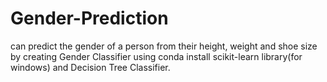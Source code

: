 # Gender-Prediction
can predict the gender of a person from their height, weight and shoe size by creating Gender Classifier using conda install scikit-learn library(for windows) and Decision Tree Classifier.
